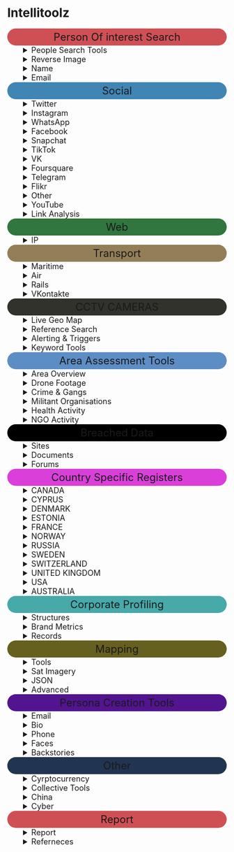 # Intellitoolz


<summary style="text-align: center; font-size: 24px; background-color: #CF5054; padding: 5px; border-radius: 110px;">Person Of interest Search</summary>

<details>
<summary style="font-size: 18px; text-indent: 2em;">People Search Tools</summary>

- [Pipl - People Search](https://pipl.com/)

- [ZoomInfo's database](https://www.zoominfo.com/s/search)

- [Social Search (6 SM Platforms)](https://www.social-searcher.com/google-social-search/?q=person&fb=on&tw=on&gp=on&in=on&li=on&pi=on)

- [White Pages® - Search for an Australian Business, Government Department or Person](https://www.whitepages.com.au/)

- [ThatsThem](https://thatsthem.com/people-search)

- [Webmii](https://webmii.com/)

- [PeekYou - People Search Made Easy](https://www.peekyou.com/)

- [411 - White Pages -- Find Phone Numbers, People, Addresses & More](https://www.411.com/)

- [People Search -- Intelius](https://www.intelius.com/people-search?utm_source=google&utm_medium=cpc&utm_campaign=brand%20international&utm_content=25302&utm_term=%2Bintelius&gclid=Cj0KCQjw-r71BRDuARIsAB7i_QOSCvv1_ibR-OBmpUSDuiJLk75-NPxmhrl_mZv89VkDWCDdawEvLHEaAlIhEALw_wcB)

- [xlek - Free Public Data Search](https://xlek.com/)

- [Nuwber](https://nuwber.com/)
</details>

<details>
<summary style="font-size: 18px; text-indent: 2em;">Reverse Image</summary>

- [Yandex.Images: search for images online or search by image](https://yandex.com/images/)

- [PimEyes: Face Recognition Search Engine and Reverse Image Search](https://pimeyes.com/en)

- [Google Reverse Image Search](https://images.google.com/)

- [Yandex](https://yandex.ru/images/?rdrnd=892501&redircnt=1551245317.1)

- [Bing Image Feed](http://www.bing.com/images/discover?FORM=ILPMFT)

- [Plaghunter.com](https://www.plaghunter.com/)

- [Reverse Image Analyser -- OSINT Combine](https://www.osintcombine.com/reverse-image-analyzer)

- [Pl@ntNet Identify](https://identify.plantnet.org/)

- [eBird - Discover a new world of birding...](https://ebird.org/home)

- [CameraTrace: Trace A Camera For Free](http://www.cameratrace.com/trace)

- [AWS Rekognition (Facial Recognition & Feature Extraction)](https://console.aws.amazon.com/rekognition/home)

- [Google Natural Language Processing](https://cloud.google.com/natural-language/)

- [Tone Analyzer (IBM Watson)](https://tone-analyzer-demo.ng.bluemix.net/)

- [Cloud Vision API  --  Image Analysis](https://cloud.google.com/vision/docs/drag-and-drop)

</details>


<details>
<summary style="font-size: 18px; text-indent: 2em;">Name </summary>

- [Public Information](https://xlek.com/search_results.php)

- [namecheckers-list: A list of tools to search accounts by username](https://github.com/soxoj/osint-namecheckers-list)

- [WhatsMyName Web osint](https://whatsmyname.app/)

</details>


<details>
<summary style="font-size: 18px; text-indent: 2em;">Email</summary>

- [Epieos, the ultimate OSINT tool for email search -- holehe is CLI LINUX](https://epieos.com/)

- [Lampyre osint](https://account.lampyre.io/data-lookup)

- [Have I Been Pwned: Check if your email has been compromised in a data breach](https://haveibeenpwned.com/)

- [Email exists? ](https://centralops.net/co/emaildossier.aspx)

- [Simple Email Reputation](https://emailrep.io/)

- [Hunter.io (Email Address Finder)](https://hunter.io/)

- [Trace Email Address Source](https://whatismyipaddress.com/trace-email)

</details>

<summary style="text-align: center; font-size: 24px; background-color: #4085B4; padding: 5px; border-radius: 110px;">Social</summary>


<details>
<summary style="font-size: 18px; text-indent: 2em;">Twitter</summary>

- [Twitterfall (Twitter)](https://twitterfall.com/)

- [Twitter Activity Map (Twitter)](https://twimap.com/)

- [Trends Map (Twitter)](https://www.trendsmap.com/)

- [TweetDeck Geo Search (Twitter)](https://tweetdeck.twitter.com/)

- [OneMillionTweetMap (Twitter)](https://onemilliontweetmap.com/?center=25.505,-0.09&zoom=2&search=&timeStep=0&timeSelector=0&hashtag1=&hashtag2=&hashtagBattle=0&timeRange=0&timeRange=25&heatmap=0&sun=0&cluster=1)

- [OmniSci Tweetmap (Twitter)](https://www.omnisci.com/demos/tweetmap/)

- [Twitter Advanced Search (Twitter)](https://twitter.com/search-advanced?lang=en&new)

- [Social Bearing (Twitter)](https://socialbearing.com/)

- [TweetBeaver (Twitter)](https://tweetbeaver.com/)

- [Twitter User Geo Mapper (Twitter)](https://keitharm.me/projects/tweet/)

- [Spoonbill (Twitter Account Changes)](https://spoonbill.io/)

- [TruthNest - Twitter User Analysis](https://app.truthnest.com/)

- [TheHerdLocker.com](http://theherdlocker.com/)

</details>


<details>
<summary style="font-size: 18px; text-indent: 2em;">Instagram</summary>

- [Instagram (Use Search + Auto Refresh)](https://www.instagram.com/accounts/login/?hl=en)

- [Instagram Explorer -- OSINT Combine](https://www.osintcombine.com/instagram-explorer/#)

- [Instagram Explorer -- OSINT Combine](https://www.osintcombine.com/instagram-explorer)

- [Searchmy.bio - Search Instagram bio text](https://www.searchmy.bio/)

- [Instagram Person Search (change "person" for name)](https://www.google.com/search?client=ubuntu&hs=CzK&channel=fs&ei=Q1rhW9yIDI27rQHr_bDACw&q=site%3Ainstagram.com+%22person%22&oq=site%3Ainstagram.com+%22person%22&gs_l=psy-ab.3...4194.4916..5259...0.0..0.329.1218.0j4j1j1......0....1..gws-wiz.CPTTLh3l4Bk)

- [Export Comments to Excel Free - EXPORTCOMMENTS.COM](https://exportcomments.com/#)

- [Instagram Analytics & TikTok Analytics -- Analisa.io](https://analisa.io/)

</details>

<details>
<summary style="font-size: 18px; text-indent: 2em;">WhatsApp</summary>

- [WA Watcher online status tracker - WhatsApp Tools](https://watools.io/wa-watcher)

</details>

<details>
<summary style="font-size: 18px; text-indent: 2em;">Facebook</summary>

- [Facebook Live Video Search (Modify search location)](https://www.facebook.com/search/videos/?q=Sydney&epa=FILTERS&filters=eyJ2aWRlb3Nfc291cmNlIjoie1wibmFtZVwiOlwidmlkZW9zX2xpdmVcIixcImFyZ3NcIjpcIlwifSJ9)

- [Facebook Event (Modify <eventID in URL)](https://www.facebook.com/events/%3CeventID%3E/?active_tab=discussion)

- [Facebook Filter Search](http://graph.tips/beta/)


- [Export Facebook, Instagram, Twitter, YouTube, VK, TikTok, Vimeo Comments to CSV / Excel - EXPORTCOMMENTS.COM](https://exportcomments.com/)

</details>

<details>

 <summary style="font-size: 18px; text-indent: 2em;">Snapchat</summary>

- [SnapChat Activity Map (SnapChat)](https://map.snapchat.com/@-33.867100,151.207000,12.00z)

- [Snapchat Multi-Viewer -- OSINT Combine](https://www.osintcombine.com/snapchat-multi-viewer)

- [khoji -- To download previous bitmojis](https://www.github.com/asharbinkhalil/khoji)

</details>


<details>

 <summary style="font-size: 18px; text-indent: 2em;">TikTok</summary>

- [TikTok Quick Search -- OSINT Combine](https://www.osintcombine.com/tiktok-quick-search)

- [Instagram Analytics & TikTok Analytics -- Analisa.io](https://analisa.io/#)

</details>


<details>

<summary style="font-size: 18px; text-indent: 2em;">VK</summary>

- [VKontakte People Search](https://vk.com/people)

</details>

<details>
<summary style="font-size: 18px; text-indent: 2em;">Foursquare</summary>

- [Foursquare Search](https://foursquare.com/search)

</details>
<details>

<summary style="font-size: 18px; text-indent: 2em;">Telegram</summary>

- [Telegram Search (Telegago)](https://cse.google.com/cse?&cx=006368593537057042503:efxu7xprihg#gsc.tab=0)

- [Telegram Search](https://tgstat.ru/en/search)

- [Home -- Lyzem.com](https://lyzem.com/)

</details>

<details>

<summary style="font-size: 18px; text-indent: 2em;">Flikr</summary>

- [Flickr Activity Map (Flickr)](https://www.flickr.com/map)

- [Flikr Current Location](https://current-location.com/)

</details>
<details>
<summary style="font-size: 18px; text-indent: 2em;">Other</summary>


- [Google NEAR Keyword Sample (Google)](https://www.google.com.au/search?q=cowboy+boots+AND+near+sydney&safe=strict&glp=1&adtest=on&tci=g%3A2036&uule=w+CAIQICIJQXVzdHJhbGlh&adtest-useragent=Mozilla%2F5.0+%28Linux%3B+U%3B+Android-4.0.3%3B+en-us%3B+Xoom+Build%2FIML77%29+AppleWebKit%2F535.7+%28KHTML%2C+like+Gecko%29+CrMo%2F16.0.912.75+Safari%2F535.7&oq=cowboy+boots+AND+near+sydney&gs_l=heirloom-serp.3...3525.3898.0.4005.6.2.0.3.0.0.171.301.0j2.2.0....0...1ac.1.34.heirloom-serp..5.1.130.fun-5TipiJM)

- [Broadcastify - Listen Live to Police, Fire, EMS, Aviation, and Rail Audio Feeds](https://www.broadcastify.com/listen/)

- [Live UA Map (Geopolitical Event Monitor Map)](https://liveuamap.com/)

- [Country Daily Trending Search Topics](https://trends.google.com/trends/trendingsearches/daily?geo=AR)

- [WiGLE: Wireless Network Mapping](https://wigle.net/#)

- [Strava segments](https://www.doogal.co.uk/strava.php)

- [Bot Sentinel Dashboard ‹ Bot Sentinel](https://botsentinel.com/)

- [Social Geo Lens -- OSINT Combine](https://www.osintcombine.com/social-geo-lens)

- [Global Security Hotspots Map -- Crisis24](https://crisis24.garda.com/insights-intelligence/intelligence/risk-maps/global-security-hotspots-map)

- [Live Feeds Status](https://livingatlas.arcgis.com/livefeeds-status/)

- [Active Fire Data -- Earthdata](https://earthdata.nasa.gov/earth-observation-data/near-real-time/firms/active-fire-data)
</details>

<details>

<summary style="font-size: 18px; text-indent: 2em;">YouTube</summary>


- [Youtube Geo Search Tool](https://youtube.github.io/geo-search-tool/search.html)

- [YouTube Geofind](http://mattw.io/youtube-geofind/location)

- [Hadzy - Youtube comments search](https://hadzy.com/)


</details>


<details>

<summary style="font-size: 18px; text-indent: 2em;">Link Analysis</summary>

- [Map of Reddit](https://anvaka.github.io/map-of-reddit/?x=353711.52128544624&y=389235.4555817076&z=18075.980708777406&q=europe)

- [SocialGrep - Reddit](https://socialgrep.com/)

- [SMAT - Multi source](https://www.smat-app.com/timeline?searchTerm=qanon&startDate=2021-10-17&endDate=2022-04-17&websites=gab&numberOf=10&interval=day&limit=1000&changepoint=false)

- [TweetDeck](https://tweetdeck.twitter.com/#)

- [Mentionmapp Twitter Networks (Twitter)](https://mentionmapp.com/)

- [Analysis of Twitter Accounts](https://accountanalysis.lucahammer.com/)

- [Instagram Interaction Reports (Instagram)](http://gramspy.com/)

- [Find common followers of two Twitter users - TweetBeaver](https://tweetbeaver.com/getcommonfollowers.php)

- [FamilySearch: Sign In](https://ident.familysearch.org/cis-web/oauth2/v3/authorization?client_secret=WXExoUx36sCbsd2QXtC55MN9EgTjYZ25IrLXdIMKg4WN9xnRHp5bsxGmt6g9BMq8lGvfJWNkJzxUuyZhhA8UMsLSBtlOzTRN2HEbHWTqdzoKN4%2Bkn6fOmTwhgJzj5CuaRisDhOcJ7KRugK%2BXpJZ7ZXXlJL0BJN8FglDmZ7QlIwGQ2q1qkyE6loSYd9EZnyXKhbs3O4KoQHqgTKcaG7Rimms0s1qi%2FTB6J4fZFcb%2ButkuVIgudFMklmdYXBnpvuRY4%2BD%2B82RrfRTRmcPqpThYbx8AxkBu6hiGvPoCBFT1YkXQPEIq2Na73tJAo1iyphp5dm9y9FSeiBOy1aXBOZDKUg%3D%3D&display=tree&response_type=code&redirect_uri=https%3A%2F%2Fwww.familysearch.org%2Fauth%2Ffamilysearch%2Fcallback&state=https%3A%2F%2Fwww.familysearch.org%2Ftree%2Ffind%2Fname&client_id=3Z3L-Z4GK-J7ZS-YT3Z-Q4KY-YN66-ZX5K-176R)

- [Find common friends of two Twitter users - TweetBeaver](https://tweetbeaver.com/getcommonfriends.php)

- [Find conversations between two users - TweetBeaver](https://tweetbeaver.com/getconversations.php)

- [Bulk download Twitter user data - TweetBeaver](https://tweetbeaver.com/getbulkdata.php)

- [Facebook Mutual Friends (Modify Source UID & Node in URL)](https://www.facebook.com/browse/mutual_friends/?uid=4&node=5)

- [DataVis by OSINT Combine](https://osintcombine.tools/#)

- [Polinode - Powerful Network Analysis in the Cloud](https://polinode.com/)

- [2\. Google Advanced Search (Google)](https://www.google.com/advanced_search)
</details>



<summary style="text-align: center; font-size: 24px; background-color: #30763E; padding: 5px; border-radius: 110px;">Web</summary>

<details>
<summary style="font-size: 18px; text-indent: 2em;">IP</summary>

- [Dig (DNS lookup)](https://toolbox.googleapps.com/apps/dig/#ANY/)

- [Ip & Domain](https://who.is/)

- [ViewDNS.info - Your one source for DNS related tools!](https://viewdns.info/)

- [VirusTotal - Error 404](https://www.virustotal.com/gui/url/)

- [BuiltWith Technology Lookup](https://builtwith.com/)

- [Shohdan](https://www.shodan.io)

- [GeoIP2 Web Service Demo -- MaxMind](https://www.maxmind.com/en/geoip2-precision-demo?ip_address=134.119.176.19)

</details>


<summary style="text-align: center; font-size: 24px; background-color: #937E58; padding: 5px; border-radius: 110px;">Transport</summary>

<details>

<summary style="font-size: 18px; text-indent: 2em;">Maritime</summary>

- [Vessel Ownership & ID Records](http://www.equasis.org/EquasisWeb/public/HomePage)

- [Global Fishing Watch](https://globalfishingwatch.org/map/)

- [MarineTraffic: Global Ship Tracking Intelligence -- AIS Marine Traffic](https://www.marinetraffic.com/en/ais/home/centerx:100.5/centery:13.6/zoom:11)

- [Maritime Database](https://www.maritime-database.com/)

</details>

<details>
<summary style="font-size: 18px; text-indent: 2em;">Air</summary>

- [Aircraft Radar (ADSB Exchange)](https://global.adsbexchange.com/VirtualRadar/desktop.html)

- [Historical Flight Viewer](https://flight-data.adsbexchange.com/)

- [AirNav RadarBox - Live Flight Tracker and Airport Status](https://www.radarbox24.com/@2.41699,27.25463,z3)

- [Freedar.uk (89)](https://radar.freedar.uk/VirtualRadar/desktop.html)

- [ADS-B Historical Records](http://www.ads-b.nl/)

</details>

<details>

<summary style="font-size: 18px; text-indent: 2em;">Rails</summary>

- [Global Railway Map Reference](https://www.openrailwaymap.org/)

- [Mini Tokyo 3D](https://minitokyo3d.com/)

- [Railroad Maps](http://www-personal.umich.edu/~yopopov/rrt/railroadmaps/)

</details>

<details>
<summary style="font-size: 18px; text-indent: 2em;">VKontakte</summary>

- [SnRadar](http://snradar.azurewebsites.net/)
</details>


<summary style="text-align: center; font-size: 24px;  background-color: #31322B; padding: 5px; border-radius: 110px;">CCTV CAMERAS</summary>

<details>
<summary style="font-size: 18px; text-indent: 2em;">Live Geo Map</summary>

- [OpenStreetCam](https://openstreetcam.org/map/@40.73112880602221,-73.99618148803712,12z)

- [Live Network of Webcams and Streaming Video Cameras - EarthCam](https://www.earthcam.com/network/map.php)

- [Webcam Map](https://worldcam.eu/map/australia-oceania#14/-33.86082983873439/151.1986541748047)

- [Surveillance under Surveillance](https://kamba4.crux.uberspace.de/)

- [Windy: Webcams](https://www.windy.com/-Webcams/webcams?-33.859,151.200,5)
</details>
<details>
<summary style="font-size: 18px; text-indent: 2em;">Reference Search</summary>

- [Global Airport Webcams](http://airportwebcams.net/category/australia/)

- [site:insecam.org "location" - Google Search](https://www.google.com/search?client=ubuntu&channel=fs&q=site%3Ainsecam.org+%22location%22&ie=utf-8&oe=utf-8)

- [Surveillance under Surveillance](https://sunders.uber.space/#:~:text=Surveillance%20under%20Surveillance&text=Surveillance%20under%20Surveillance%20shows%20you,observe%2C%20or%20other%20interesting%20facts.)



</details>

<details>
<summary style="font-size: 18px; text-indent: 2em;">Alerting & Triggers</summary>

- [Google Alerts](https://www.google.com.au/alerts)

- [Alert Service (Surface Web & Twitter)](https://www.talkwalker.com/alerts)

- [Free RSS Reader](https://feedreader.com/)

- [Disaster Alert](https://disasteralert.pdc.org/disasteralert/)

- [GDACS - Global Disaster Alerting Coordination System](https://gdacs.org/)

</details>



<details>
<summary style="font-size: 18px; text-indent: 2em;">Keyword Tools</summary>

- [Multi-Platform Search Portal (6 SM Platforms)](https://www.social-searcher.com/google-social-search/)

- [Google AND/OR Search (Google)](https://www.google.com/search?source=hp&ei=_1jhW5-UDde89QOi5oaABw&q=this+AND+that+OR+those&btnK=Google+Search&oq=this+AND+that+OR+those&gs_l=psy-ab.3...3527.8869..9000...0.0..0.312.3393.0j11j5j1....2..0....1..gws-wiz.......0j0i131j0i3j0i10.wQjJDQZpgrE)



</details>


<summary style="text-align: center; font-size: 24px; background-color: #5D8DC5; padding: 5px; border-radius: 110px;">Area Assessment Tools</summary>

</details>
<details>
<summary style="font-size: 18px; text-indent: 2em;">Area Overview</summary>


- [1\. Area Maps](https://mc.bbbike.org/mc/#)

- [2\. The World Factbook — Central Intelligence Agency](https://www.cia.gov/library/publications/the-world-factbook/)

- [3\. Crisis Dashboard (Macro Events)](https://www.acleddata.com/dashboard/)

- [4\. Live UA Map (Significant Events)](https://liveuamap.com/#)

- [World Building Map -- EMPORIS](https://www.emporis.com/buildings/map?action=%2Fbuildings#)

- [MapChecking - Crowd size estimator](https://www.mapchecking.com/#48.8629816,2.2871467;48.8628097,2.2868619;48.8626608,2.2872267;48.8628700,2.2875427;2.5;48.8628950,2.2869780,18)

- [OpenHistoricalMap](https://openhistoricalmap.org/#map=5/48.691/35.134&layers=O&date=1901&daterange=1800,2022)



</details>

<details>
<summary style="font-size: 18px; text-indent: 2em;">Drone Footage</summary>

- [TRAVELwithDRONE - Aerial Videos Database](https://travelwithdrone.com/)

- [World's Air Pollution: Real-time Air Quality Index](https://waqi.info/)

- [Tool Library 🛰 Your geospatial intelligence tool belt for digital investigations](https://github.com/cartographia/geospatial-intelligence-library)

- [OpenSeaMap - The free nautical chart](https://map.openseamap.org/)

- [Mount Warrawolong - PeakFinder](https://www.peakfinder.org/?lat=-33.04360&lng=151.26500&ele=639&off=33&azi=182.76&alt=5.6&fov=47.8&cfg=s&name=Mount%20Warrawolong)

- [GeoNames](http://www.geonames.org/)





<details>
<summary style="font-size: 18px; text-indent: 2em;">News Topics</summary>

- [5\. Global Newspaper Map](https://newspapermap.com/)

- [6\. World News Headlines by Country](https://world.einnews.com/)

- [7\. Daily Trending Search Topics](https://trends.google.com/trends/trendingsearches/daily?geo=AU)

- [8\. Yearly Trending Search Topics](https://trends.google.com/trends/yis/2017/AU/)

- [Trackography - Who tracks you online?](https://trackography.org/)

</details>
<details>

<summary style="font-size: 18px; text-indent: 2em;">Social Media Macro View</summary>

- [9\. Social Media Usage Statistics](https://www.statista.com/)

- [10\. Social Media Trending Map](https://www.trendsmap.com/#)

- [Social Media Metrics (navigate to slide 4)](https://www.slideshare.net/DataReportal/digital-2019-iraq-january-2019-v01)



</details>
<details>
<summary style="font-size: 18px; text-indent: 2em;">High Activity Zones</summary>


- [12\. High Activity Zones (Twitter)](https://onemilliontweetmap.com/?center=7.18810087117902,59.94140625000001&zoom=2&search=&timeStep=0&timeSelector=0&hashtag1=&hashtag2=&hashtagBattle=0&timeRange=0&timeRange=25&heatmap=0&sun=0&cluster=1)

- [13\. High Activity Zones (Snapchat)](https://map.snapchat.com/@-33.815900,151.091000,12.00z)

- [14\. High Activity Zones (Flikr)](https://www.flickr.com/map/#)

- [SMAT](https://www.smat-app.com/timeline)



</details>
<details>
<summary style="font-size: 18px; text-indent: 2em;">Area Photos</summary>


- [16\. Facebook (Modify Tagged Location & Keyword to Area)](https://www.facebook.com/search/photos/?q=Bangkok)

- [17\. Twitter (Modify search field for criteria and range)](https://twitter.com/search?f=images&vertical=default&q=near%3Asydney%20within%3A5km%20filter%3Aimages&src=typd&lang=en)

- [18\. Instagram (Locate and modify location ID in URL)](https://www.instagram.com/explore/locations/234756425/)

- [Instagram Explorer -- OSINT Combine](https://www.osintcombine.com/instagram-explorer/#)


</details>

<summary style="text-align: center; font-size: 24px; background-color: #CF5054; padding: 5px; border-radius: 110px;">Threat Actors</summary>



</details>
<details>
<summary style="font-size: 18px; text-indent: 2em;">Crime & Gangs</summary>


- [19\. Crime Index by Country](https://www.numbeo.com/crime/rankings_by_country.jsp)

- [20\. US Gang Activity (US Only)](http://gangs.globalincidentmap.com/home.php)

- [21\. Violent Crime Acvitiy by Country](https://www.nationmaster.com/country-info/stats/Crime/Violent-crime/Murder-rate)

- [22\. Crime Statistics - World and regional statistics, national data, maps, rankings](https://knoema.com/atlas/topics/Crime-Statistics)



</details>
<details>
<summary style="font-size: 18px; text-indent: 2em;">Militant Organisations</summary>

- [23\. Militant Group Historical Activities](https://www.start.umd.edu/gtd/search/BrowseBy.aspx?category=country)

- [24\. Group Linkages & Events](http://web.stanford.edu/group/mappingmilitants/cgi-bin/)

- [UCDP - Uppsala Conflict Data Program](https://ucdp.uu.se/exploratory)

- [Every Disputed Territory in the World \- [Interactive Map\]](http://metrocosm.com/disputed-territories-map.html)

- [Terrorist Attacks](https://storymaps.esri.com/stories/terrorist-attacks/)



</details>
<details>
<summary style="font-size: 18px; text-indent: 2em;">Health Activity</summary>

- [Coronavirus 2019-nCoV](https://gisanddata.maps.arcgis.com/apps/opsdashboard/index.html#)

- [Flu & Ebola Map -- Virus & Contagious Disease Surveillance](https://www.healthmap.org/en/)

- [COVID-19 Crisis Dashboard](https://covid19board.app/)



</details>
<details>
<summary style="font-size: 18px; text-indent: 2em;">NGO Activity</summary>

- [Counter Human Trafficking Organisations Map](http://www.globalmodernslavery.org/)

- [Human Trafficking Flow Map](http://dataviz.du.edu/projects/htc/flow/)

- [Drug Trade Insight (South America)](https://www.insightcrime.org/countries/)

- [Drug Trade Statistics & Usage](https://data.unodc.org/)

- [Mapping Arms Data - the trade in small arms and their ammunition, 1992-2014](http://nisatapps.prio.org/armsglobe/index.php)

- [WiGLE: Wireless Network Mapping](https://wigle.net/)

- [2\. Discord GlobalNews.Watch](https://discordapp.com/invite/5pmK4TU)



</details>






<summary style="text-align: center; font-size: 24px; background-color: #000000; padding: 5px; border-radius: 110px;">Breached Data</summary>


</details>
<details>
<summary style="font-size: 18px; text-indent: 2em;">Sites</summary>

- [Have I Been Pwned: Check if your email has been compromised in a data breach](https://haveibeenpwned.com/)

- [DeHashed — #FreeThePassword](https://dehashed.com/)

- [GhostProject](https://ghostproject.fr/m)


</details>
<details>
<summary style="font-size: 18px; text-indent: 2em;">Documents</summary>

- [Google Custom Search](http://cse.google.co.uk/cse?cof=CX:Documents%2520-%2520Formats;&cx=009462381166450434430:nudphlkt3p4&num=100&ei=TgKvWJLJCamUgAaP1Y2IBA)

- [FTP Search (Change "searchterm" in search box)](https://www.google.com/search?num=100&newwindow=1&safe=off&client=firefox-a&hl=en&rls=org.mozilla%3Aen-US%3Aofficial&ei=Ql7hW7LIDMmv9QPm6o6YDQ&q=inurl%3Aftp+-inurl%3A%28http%7Chttps%29+searchterm&oq=inurl%3Aftp+-inurl%3A%28http%7Chttps%29+searchterm&gs_l=psy-ab.3...2358.3764..3896...0.0..0.226.1595.0j8j2......0....1..gws-wiz.Q7cKYS1AATI)



</details>
<details>
<summary style="font-size: 18px; text-indent: 2em;">Forums</summary>


- [search (@search@gab.com) -- gab.com - Gab Social](https://gab.com/search)

- [Reddit Investigator (Reddit)](http://www.redditinvestigator.com/)

- [4Chan Search](https://find.4chan.org/?q=test)

- [SnoopSnoo - reddit user and subreddit analytics](https://snoopsnoo.com/)

- [Reditr](https://reddit6.com/#/Stream)

- [Deck for Reddit](https://rdddeck.com/)

- [reddit visualization - YASIV](http://yasiv.com/reddit)

</details>


<summary style="text-align: center; font-size: 24px; background-color: #DA3FD9; padding: 5px; border-radius: 110px;">Country Specific Registers</summary>




</details>
<details>

<summary style="font-size: 18px; text-indent: 2em;">CANADA</summary>

- [CANADA](http://www.canada411.ca/)

- [CANADA - 411](http://www.canada411.ca/search/reverse.html)

- [CANADA - Border Services](https://www.cbsa-asfc.gc.ca/menu-eng.html)

- [CANADA - Business Resource](http://www.cbr.ca/)

- [CANADA - Corporates](https://www.ic.gc.ca/app/scr/cc/CorporationsCanada/fdrlCrpSrch.html)

- [CANADA - Federal Corporation](https://www.ic.gc.ca/app/scr/cc/CorporationsCanada/fdrlCrpSrch.html)

- [CANADA - Sedar](https://www.sedar.com/search/search_en.htm)

- [CANADA - People Search](http://www.canadianpeoplesearch.ca/)



</details>
<details>
<summary style="font-size: 18px; text-indent: 2em;">CYPRUS</summary>

- [CYPRUS](https://eservices.dls.moi.gov.cy/#/national/geoportalmapviewer)

- [CYPRUS - Offshore Companies](https://efiling.drcor.mcit.gov.cy/DrcorPublic/SearchForm.aspx?sc=0&lang=EN)


</details>
<details>
<summary style="font-size: 18px; text-indent: 2em;">DENMARK</summary>

- [DENMARK - Domain Register](https://www.dk-hostmaster.dk/da/velkommen-til-dk-hostmaster)

- [DENMARK - Official Buildings](https://ois.dk/)

- [DENMARK - Official Register](https://datacvr.virk.dk/data/?_np_c=et%2Ckampagneboks%2Cindberet)

- [DENMARK - Ownership of house or car](https://www.tinglysning.dk/tinglysning/landingpage/landingpage.xhtml)

- [DENMARK - Properties for sale](https://www.boligsiden.dk/)

- [DENMARK - Search for Person](https://www.krak.dk/)


</details>
<details>
<summary style="font-size: 18px; text-indent: 2em;">ESTONIA</summary>

- [ESTONIA](http://teatmik.ee/en/personlegal/14144085-Asicvault-O%C3%9C)


</details>
<details>
<summary style="font-size: 18px; text-indent: 2em;">FRANCE</summary>

- [FRANCE](http://societe.com/)


</details>
<details>
<summary style="font-size: 18px; text-indent: 2em;">NORWAY</summary>

- [NORWAY - Yellow Pages](https://www.gulesider.no/)

- [NORWAY - 1881](https://www.1881.no/)

- [NORWAY - All registered businesses/entities](https://www.brreg.no/)

- [NORWAY - Vegvesen - he Norwegian Public Roads Administration, check licence plates etc:](https://www.vegvesen.no/en/home)

- [NORWAY - Proff - Business site, find info about companies, key persons, accounting info etc:](https://www.proff.no/)


</details>
<details>
<summary style="font-size: 18px; text-indent: 2em;">RUSSIA</summary>

- [RUSSIA](https://egrul.nalog.ru/index.html)


</details>
<details>
<summary style="font-size: 18px; text-indent: 2em;">SWEDEN</summary>

- [SWEDEN](http://www.allabolag.se/)

- [SWEDEN - Find person](http://www.hitta.se/)

- [SWEDEN - Eniro](http://www.eniro.se/)


</details>
<details>
<summary style="font-size: 18px; text-indent: 2em;">SWITZERLAND</summary>

- [SWITZERLAND - Search companies and individuals in Switzerland.](http://zefix.ch/en/search/entity/welcome)

- [Cantonal company search, Commercial registry office of Canton Ticino](https://ti.chregister.ch/cr-portal/suche/suche.xhtml)

- [Moneyhouse - Commercial register and business information](https://www.moneyhouse.ch/en/)


</details>
<details>
<summary style="font-size: 18px; text-indent: 2em;">UNITED KINGDOM</summary>

- [UNITED KINGDOM - 192](https://www.192.com/)

- [UNITED KINGDOM](http://beta.companieshouse.gov.uk/)

- [British Phonebook](http://www.britishphonebook.com/)


</details>
<details>
<summary style="font-size: 18px; text-indent: 2em;">USA</summary>

- [USA - Public Records](https://publicrecords.onlinesearches.com/)

- [USA - Black Book Online](https://www.blackbookonline.info/USA-counties.aspx)

- [USA - Biznar](https://biznar.com/biznar/desktop/en/search.html)


</details>
<details>
<summary style="font-size: 18px; text-indent: 2em;">AUSTRALIA</summary>

- [Australia Business Directory](https://au.companiesdb.net/)

- [ASIC Home -- ASIC - Australian Securities and Investments Commission](https://asic.gov.au/)


</details>

</summary>

<summary style="text-align: center; font-size: 24px; background-color: #47A9AA; padding: 5px; border-radius: 110px;">Corporate Profiling</summary>




</details>
<details>
<summary style="font-size: 18px; text-indent: 2em;">Structures</summary>

- [LinkedIn Hidden Search](https://www.linkedin.com/search/results/all/?keywords=%20company:%22Company%22&origin=GLOBAL_SEARCH_HEADER)

- [Marketscreener](https://www.marketscreener.com/)

- [Relationship Science Database](https://relationshipscience.com/)

- [Wallmine](https://pl.wallmine.com/)

- [Skymem - email list](http://www.skymem.info/)

- [OpenCorporates :: The Open Database Of The Corporate World](https://opencorporates.com/)

- [Find public records and leaks - OCCRP Aleph](https://data.occrp.org/)

- [Dun & Bradstreet - Accelerate Growth and Improve Business Performance](https://www.dnb.com/)


</details>
<details>
<summary style="font-size: 18px; text-indent: 2em;">Brand Metrics</summary>

- [Twiangulate Competition Comparison (Tiwtter )](http://twiangulate.com/search/)

- [Twitter Account Analysis (Twitter)](https://socialbearing.com/search/user)

- [Multi Platform Keyword Search](https://www.social-searcher.com/google-social-search/?q=my+brand&fb=on&tw=on&gp=on&in=on&li=on&pi=on)

- [Multi Platform Mention Search](https://www.social-searcher.com/social-buzz/?q5=my+brand)

- [Brand24 - Social Media Monitoring Tool](https://brand24.com/)

- [CrowdTangle -- Content Discovery and Social Monitoring Made Easy](https://www.crowdtangle.com/)

- [Talkwalker Social Search](https://www.talkwalker.com/social-media-analytics-search)

- [Ad Library](https://www.facebook.com/ads/library/?active_status=all&ad_type=political_and_issue_ads&country=AU)


</details>
<details>
<summary style="font-size: 18px; text-indent: 2em;">Records</summary>

- [Influence Explorer (Contracts US & Aus)](https://techinquiry.org/explorer)

- [China - Enterprise Check - Industrial and Commercial Information Query - Company Enterprise Registration Information Query - National Enterprise Credit Information Publicity System](https://www.qcc.com/)

- [Datasets - OpenSanctions](https://opensanctions.org/datasets/)

- [OCCRP Investigative Dashboard - Search 178 million public records and leaks from 236 sources on company and individual names.](http://data.occrp.org/)

- [ICIJ Offshore Leaks Database - Find out who’s behind more than 785,000 offshore companies, foundations and trusts from the Panama Papers, the Offshore Leaks, the Bahamas Leaks and the Paradise Papers investigations.](http://offshoreleaks.icij.org/)

- [Peppercat.org — The collaborative World Leaders list](https://peppercat.org/)

- [EUROPEAN UNION](https://e-justice.europa.eu/content_business_registers_in_member_states-106-en.do)

- [OffshoreAlert -- Offshore Financial News, Documents & Intelligence](https://www.offshorealert.com/)

</details>



<summary style="text-align: center; font-size: 24px; background-color: #65601F; padding: 5px; border-radius: 110px;">Mapping</summary>


<details>
<summary style="font-size: 18px; text-indent: 2em;">Tools</summary>

- [Google Maps](https://www.google.com/maps)

- [Bing Maps](https://www.bing.com/maps)

- [OpenStreetMap](https://www.openstreetmap.org/#map=5/-28.153/133.275)

- [Dual Maps - Create Google Maps, Street View and Bing Maps](https://www.mapchannels.com/DualMaps.aspx)

- [Mapbox Near Time Sat Imagery](https://www.mapbox.com/bites/00145/#12/-34.0238819/151.0674949)

- [BatchGeo: Create an interactive map from your data](https://batchgeo.com/)

- [Quad Map Comparison Tool](https://mc.bbbike.org/mc/)

- [My Maps – Google Maps](https://www.google.com/maps/about/mymaps/)

- [Mapbox Studio](https://account.mapbox.com/auth/signin/?route-to=https://studio.mapbox.com/)

- [Free Map Tools](https://www.freemaptools.com/)

- [Wayback Imagery](http://livingatlas.arcgis.com/wayback/)

</details>
<details>
<summary style="font-size: 18px; text-indent: 2em;">Sat Imagery</summary>

- [Remote Pixel -- Satellite Search](https://search.remotepixel.ca/#6.71/-34.451/147.593)

- [Tuggerah NSW 2259, Australia. - Land Viewer -- EOS](https://eos.com/landviewer/?lat=-33.60109&lng=151.21023&z=11)

- [EarthExplorer - Home](https://earthexplorer.usgs.gov/)

- [Soar -- Discover your Earth](https://soar.earth/)

- [25 Satellite Maps To See Earth in New Ways \- [2020\] - GIS Geography](https://gisgeography.com/satellite-maps/)

- [Sentinel Hub Playground - A user-friendly place for Sentinel 2/Landsat images.](http://apps.sentinel-hub.com/sentinel-playgr%20ound)

</details>
<details>
<summary style="font-size: 18px; text-indent: 2em;">JSON</summary>

- [geojson.io](https://geojson.io/#map=2/-18.3/161.0)

- [Sun Calc - Make an approximation of the time of the day using shadow direction](http://suncalc.net/)


</details>
<details>
<summary style="font-size: 18px; text-indent: 2em;">Advanced</summary>

- [overpass turbo](https://overpass-turbo.eu/)

- [5Ghz Interference Tracker](https://orbtwz.users.earthengine.app/view/radarinterferencetracker)

- [Geolocation Estimation (Images)](https://labs.tib.eu/geoestimation/)

- [Travel Time Map -- Drive Time Radius & Other Modes](https://app.traveltime.com/search)

- [Plant.id - Plant identification app](https://plant.id/)





</details>

<summary style="text-align: center; font-size: 24px; background-color: #52148F; padding: 5px; border-radius: 110px;">Persona Creation Tools</summary>

<details>
<summary style="font-size: 18px; text-indent: 2em;">Email</summary>

- [10 Minute Mail - Temporary E-Mail](https://10minutemail.com/10MinuteMail/index.html?dswid=-1408)

- [Temporary Disposable Email - 10 minute mail](https://www.crazymailing.com/)

- [✉ Guerrilla Mail - Disposable Temporary E-Mail Address](http://www.guerrillamail.com/)

- [Fake Mail Generator - Free temporary email addresses](http://www.fakemailgenerator.com/#/gustr.com/Casly1981/)

- [10 Minute Mail - Free Anonymous Temporary email - 10 Minute Mail - Free Anonymous Temporary email](https://10minutemail.com/)

- [Asia-East Free Email Providers](http://www.fepg.net/asia.HTML)


</details>
<details>
<summary style="font-size: 18px; text-indent: 2em;">Bio</summary>

- [Generate a Random Name - Fake Name Generator](https://www.fakenamegenerator.com/)

- [faker.js - generate massive amounts of fake data in node.js and the browser](https://cdn.rawgit.com/Marak/faker.js/master/examples/browser/index.html)


</details>
<details>
<summary style="font-size: 18px; text-indent: 2em;">Phone</summary>

- [Twilio -- Try Twilio Free](https://www.twilio.com/try-twilio)

- [Top 10 Free Sites to Receive SMS Online Without Real Phone Number- dr.fone](https://drfone.wondershare.com/message/receive-message-online.html)

- [FREE mobile numbers to receive text messages online -- mytrashmobile.com](https://www.mytrashmobile.com/numbers)

- [TalkU - Free Phone Calls, Texts & Walkie Talkie, PTT](https://www.talkyou.me/en/index.html)

- [Gravatar - Globally Recognized Avatars](https://en.gravatar.com/)

- [Fake Person Generator -- User Identity, Account and Profile Generator](https://www.fakepersongenerator.com/Index/generate)

- [Full Contact Information Generator](https://names.igopaygo.com/people/full-contact)


</details>
<details>
<summary style="font-size: 18px; text-indent: 2em;">Faces</summary>

- [This Person Does Not Exist](https://thispersondoesnotexist.com/)


</details>
<details>
<summary style="font-size: 18px; text-indent: 2em;">Backstories</summary>

- [This resume does not exist](https://thisresumedoesnotexist.com/)

- [Character Biography Generator](https://www.character-generator.org.uk/bio/)

- [The Ultimate List of Hobbies -- Discover a Hobby](https://discoverahobby.com/)

- [Wikipedia Analysis Tool](https://wikiwho.ailef.tech/)

- [OSINT for Finding People - Google Sheets](https://docs.google.com/spreadsheets/d/1JxBbMt4JvGr--G0Pkl3jP9VDTBunR2uD3_faZXDvhxc/edit?usp=drivesdk)

- [Boardreader - Forum Search Engine](https://boardreader.com/)

- [Terrorism & Radicalisation Research Dashboard.](https://start.me/p/OmExgb/terrorism-radicalisation-research-dashboard)

- [The Jamestown Foundation](https://jamestown.org/)

- [ToolDatabase < Dmi < Foswiki](https://wiki.digitalmethods.net/Dmi/ToolDatabase)

- [Lorand Bodo -- Blog -- OSINT -- Countering Terrorism & Extremism](https://www.lorandbodo.com/weekly-tweets)

- [Forensically, free online photo forensics tools - 29a.ch](https://29a.ch/photo-forensics/#forensic-magnifier)

- [Ghiro - automated digital image forensics tool](http://www.getghiro.org/)

- [Data: Querying, Analyzing and Downloading: The GDELT Project](https://www.gdeltproject.org/data.html#rawdatafiles)

- [Bellingcat's Online Investigation Toolkit \- [bit.ly/bcattools\] - Google Sheets](https://docs.google.com/spreadsheets/d/18rtqh8EG2q1xBo2cLNyhIDuK9jrPGwYr9DI2UncoqJQ/edit#gid=1575012979)

- [Free Online OCR - Image to text or PDF to Doc converter](https://www.onlineocr.net/)

- [The Ultimate OSINT Collection - start.me](https://start.me/p/DPYPMz/the-ultimate-osint-collection)

- [SMAT - Disinformation Tool](https://www.smat-app.com/)

- [Full Results Table -- MetaOSINT.github.io](https://metaosint.github.io/table/)
</details>



<summary style="text-align: center; font-size: 24px; background-color: #213451; padding: 5px; border-radius: 110px;">Other</summary>


<details>
<summary style="font-size: 18px; text-indent: 2em;">Cyrptocurrency</summary>

- [ΞTHTECTIVE](https://ethtective.com/)

- [Breadcrumbs - Investigation Tool](https://www.breadcrumbs.app/)

- [Crypto Logos - Cryptocurrency Logo Files (.SVG & .PNG) Download](https://cryptologos.cc/)

- [Esteroids the frontpage of the decentralized web](https://esteroids.xyz/#/)

- [Tornado.cash (ETH)](https://tornado.cash/)

- [Ethereum (ETH) Blockchain Explorer - etherchain.org - 2022](https://www.etherchain.org/)

- [Monero Blocks - XMR block explorer](https://localmonero.co/blocks)

- [xmrchain.net monero explorer](https://xmrchain.net/)


- [Blockchair — Universal blockchain explorer and search engine](https://blockchair.com/)

</details>



<details>
<summary style="font-size: 18px; text-indent: 2em;">Collective Tools</summary>

- [OSINT Framework](https://osintframework.com/)

- [Wayback Machine](https://archive.org/)

- [VIS. Visual Investigative Scenarios Platform](https://vis.occrp.org/)

- [OSINT.Link Resource Portal](http://osint.link/)

- [Bellingcat's Online Investigation Toolkit - Google Docs](https://docs.google.com/document/d/1BfLPJpRtyq4RFtHJoNpvWQjmGnyVkfE2HYoICKOGguA/edit)

- [CSE Utopia - start.me](https://start.me/p/EL84Km/cse-utopia)

- [jivoi/awesome-osint: A curated list of amazingly awesome OSINT](https://github.com/jivoi/awesome-osint)

- [Datasets & Databases - start.me](https://start.me/p/9E8BrL/datasets-databases)


- [Google Hacking Database](https://www.exploit-db.com/google-hacking-database)

- [Australian Court Lists](https://www.criminal-court-records.com.au/daily-court-lists.html)


- [✅ — Best Rego Check Australia: PPSR by Number Plate: Vehicle History](https://checkrego.com.au/)

- [daily court lists](https://web.archive.org/web/20200306131224/https://www.criminal-court-records.com.au/daily-court-lists.html)


</details>

<details>
<summary style="font-size: 18px; text-indent: 2em;">China</summary>

- [Weapon Knowledge Resource Base](https://bqzs.cnki.net/)

- [CNKI](https://oversea.cnki.net/index/)

- [个性化首页-中国知网](https://kns.cnki.net/kns8)



</details>
<details>
<summary style="font-size: 18px; text-indent: 2em;">Cyber</summary>

- [OpenPhish - Phishing Intelligence](https://openphish.com/)

- [BuiltWith Technology Lookup](https://builtwith.com/)

- [Website Information Scan](https://urlscan.io/)

- [IP Address - BrowserLeaks.com](https://browserleaks.com/ip)

- [Whois domaintools.com](https://www.whois.com/whois/domaintools.com)

- [Whois Lookup, Domain Availability & IP Search - DomainTools](http://whois.domaintools.com/)

- [Shodan](https://www.shodan.io/)

- [Robtex](https://www.robtex.com/)

- [DomainBigData.com - Online investigation tools](https://domainbigdata.com/)

- [ViewDNS.info - Your one source for DNS related tools!](https://viewdns.info/)

- [Ahrefs - SEO Tools & Resources To Grow Your Search Traffic](https://ahrefs.com/)

- [Domain Tools](https://research.domaintools.com/)

- [SpyOnWeb - Find out related websites via their tracking code](http://spyonweb.com/)

- [DNS Dumpster - Domain research tool that can discover hosts related to a domain](https://dnsdumpster.com/)

- [searchcode -- source code search engine](https://searchcode.com/)

- [Investigator](https://abhijithb200.github.io/investigator/)

- [example\_hashes \- [hashcat wiki\]](https://hashcat.net/wiki/doku.php?id=example_hashes)

- [Digital Corpora » Disk Images](https://digitalcorpora.org/corpora/disk-images)

- [DeepL Translate: The world's most accurate translator](https://www.deepl.com/translator)


</details>


<summary style="text-align: center; font-size: 24px; background-color: #CF5054; padding: 5px; border-radius: 110px;">Report</summary>


<details>
<summary style="font-size: 18px; text-indent: 2em;">Report</summary>

- [yEd Live - Online Diagram Tool](https://www.yworks.com/yed-live/)

- [Auto Graph Datasets](http://app.rawgraphs.io/)

- [Data Visualisation Tool](https://databasic.io/en/)

- [Create Timeline Visualisations](https://timeline.knightlab.com/)

- [Create Storymaps](https://storymap.knightlab.com/)

- [Flowchart Maker & Online Diagram Tool](https://www.draw.io/)

- [Website Screenshot Generator & API](http://www.page2images.com/)

- [Free online timeline maker](https://time.graphics/)




</details>
<details>
<summary style="font-size: 18px; text-indent: 2em;">Referneces</summary>

- [Hate Symbols Database -- ADL](https://www.adl.org/hatesymbolsdatabase)

- [Glossary -- Counter Extremism Project](https://www.counterextremism.com/glossary)

- [FastEmoji Emojis, Emoticons, Smileys -- fastemoji.com](https://www.fastemoji.com/)

- [Simple Collaborative Mind Maps & Flow Charts - Coggle](https://coggle.it/)

- [Create a Report -- Reportivo](https://www.reportivo.com/create)

- [Free Online Report Maker: Design a Custom Report - Canva](https://www.canva.com/create/reports/)
